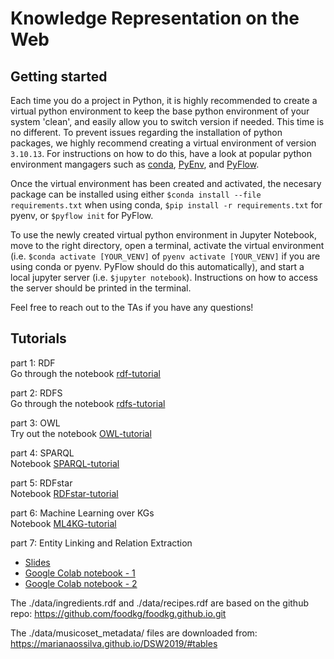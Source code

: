 # Knowledge Representation on the Web 

## Getting started
Each time you do a project in Python, it is highly recommended to create a virtual python environment to keep the base python environment of your system 'clean', and easily allow you to switch version if needed. This time is no different. To prevent issues regarding the installation of python packages, we highly recommend creating a virtual environment of version `3.10.13`. For instructions on how to do this, have a look at popular python environment mangagers such as [conda](https://uoa-eresearch.github.io/eresearch-cookbook/recipe/2014/11/20/conda/), [PyEnv](https://github.com/pyenv/pyenv-virtualenv), and [PyFlow](https://github.com/David-OConnor/pyflow#installation). 

Once the virtual environment has been created and activated, the necesary package can be installed using either `$conda install --file requirements.txt` when using conda, `$pip install -r requirements.txt` for pyenv, or `$pyflow init` for PyFlow. 

To use the newly created virtual python environment in Jupyter Notebook, move to the right directory, open a terminal, activate the virtual environment (i.e. `$conda activate [YOUR_VENV]` of `pyenv activate [YOUR_VENV]` if you are using conda or pyenv. PyFlow should do this automatically), and start a local jupyter server (i.e. `$jupyter notebook`). Instructions on how to access the server should be printed in the terminal.

Feel free to reach out to the TAs if you have any questions!

## Tutorials
part 1: RDF  
Go through the notebook [rdf-tutorial](rdf-tutorial.ipynb)

part 2: RDFS  
Go through the notebook [rdfs-tutorial](rdfs-tutorial.ipynb)

part 3: OWL  
Try out the notebook [OWL-tutorial](OWL-tutorial.ipynb)

part 4: SPARQL  
Notebook [SPARQL-tutorial](SPARQL-tutorial.ipynb)

part 5: RDFstar  
Notebook [RDFstar-tutorial](ML4KG-tutorial.md)

part 6: Machine Learning over KGs  
Notebook [ML4KG-tutorial](ML4KG-tutorial.ipynb)

part 7: Entity Linking and Relation Extraction  
- [Slides](https://docs.google.com/presentation/d/1wtjZ40dJqWiKyxgsJgApVtcjN_1567MF6RNXHL4eg-s/edit?usp=sharing)
- [Google Colab notebook - 1 ](https://colab.research.google.com/drive/1-JDcOIHeWDd0Wj21RjtcUgEyOayUjiNf?usp=sharing)
- [Google Colab notebook - 2 ](https://colab.research.google.com/drive/1VXj67yQA0xr2_FGfLdcgRsq3f99iTUHb?usp=sharing)


The ./data/ingredients.rdf and ./data/recipes.rdf are based on the github repo: https://github.com/foodkg/foodkg.github.io.git

The ./data/musicoset_metadata/ files are downloaded from: https://marianaossilva.github.io/DSW2019/#tables

